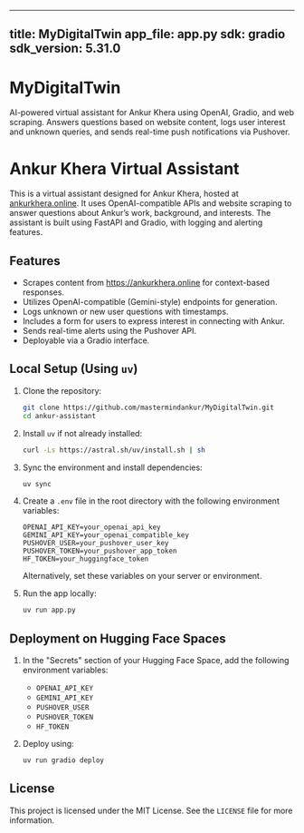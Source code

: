 
---
title: MyDigitalTwin
app_file: app.py
sdk: gradio
sdk_version: 5.31.0
---
# MyDigitalTwin

AI-powered virtual assistant for Ankur Khera using OpenAI, Gradio, and web scraping. Answers questions based on website content, logs user interest and unknown queries, and sends real-time push notifications via Pushover.

# Ankur Khera Virtual Assistant

This is a virtual assistant designed for Ankur Khera, hosted at [ankurkhera.online](https://ankurkhera.online). It uses OpenAI-compatible APIs and website scraping to answer questions about Ankur’s work, background, and interests. The assistant is built using FastAPI and Gradio, with logging and alerting features.

## Features

- Scrapes content from https://ankurkhera.online for context-based responses.
- Utilizes OpenAI-compatible (Gemini-style) endpoints for generation.
- Logs unknown or new user questions with timestamps.
- Includes a form for users to express interest in connecting with Ankur.
- Sends real-time alerts using the Pushover API.
- Deployable via a Gradio interface.

## Local Setup (Using `uv`)

1. Clone the repository:

   ```bash
   git clone https://github.com/mastermindankur/MyDigitalTwin.git
   cd ankur-assistant
   ```

2. Install `uv` if not already installed:

   ```bash
   curl -Ls https://astral.sh/uv/install.sh | sh
   ```

3. Sync the environment and install dependencies:

   ```bash
   uv sync
   ```

4. Create a `.env` file in the root directory with the following environment variables:

   ```
   OPENAI_API_KEY=your_openai_api_key
   GEMINI_API_KEY=your_openai_compatible_key
   PUSHOVER_USER=your_pushover_user_key
   PUSHOVER_TOKEN=your_pushover_app_token
   HF_TOKEN=your_huggingface_token
   ```

   Alternatively, set these variables on your server or environment.

5. Run the app locally:

   ```bash
   uv run app.py
   ```

## Deployment on Hugging Face Spaces

1. In the "Secrets" section of your Hugging Face Space, add the following environment variables:

   - `OPENAI_API_KEY`
   - `GEMINI_API_KEY`
   - `PUSHOVER_USER`
   - `PUSHOVER_TOKEN`
   - `HF_TOKEN`

2. Deploy using:

   ```bash
   uv run gradio deploy
   ```

## License

This project is licensed under the MIT License. See the `LICENSE` file for more information.
